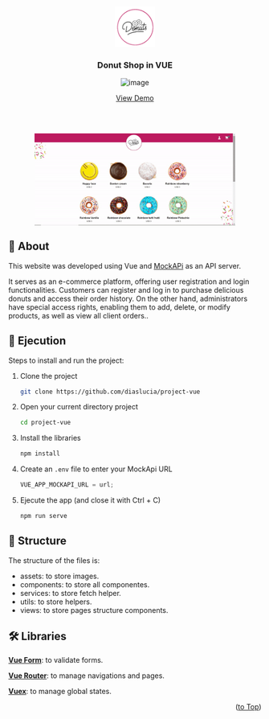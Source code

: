 <a id="readme-top"></a>
<br />

<div align="center">
  <a href="https://github.com/othneildrew/Best-README-Template">
    <img src="src/assets/logo.png" alt="Logo" width="80" height="80">
  </a>
  <h3 align="center">Donut Shop in VUE</h3>

  <div >
  
  ![image](https://img.shields.io/badge/Vue%20js-35495E?style=for-the-badge&logo=vuedotjs&logoColor=4FC08D)

<a href="https://project-jmnhkxgaq-diaslucia.vercel.app/">View Demo</a>

  </div>
  
   <br/>
     <br/>
</div>

<p align="center">
  <img src="src/assets/gif.gif" width="400" align=center />
</p>

## 🔎 About

This website was developed using Vue and [MockAPi](https://mockapi.io/) as an API server.

It serves as an e-commerce platform, offering user registration and login functionalities. Customers can register and log in to purchase delicious donuts and access their order history. On the other hand, administrators have special access rights, enabling them to add, delete, or modify products, as well as view all client orders..

## 🚀 Ejecution

Steps to install and run the project:

1. Clone the project
   ```sh
   git clone https://github.com/diaslucia/project-vue
   ```
2. Open your current directory project
   ```sh
   cd project-vue
   ```
3. Install the libraries
   ```sh
   npm install
   ```
4. Create an `.env` file to enter your MockApi URL
   ```js
   VUE_APP_MOCKAPI_URL = url;
   ```
5. Ejecute the app (and close it with Ctrl + C)

   ```sh
   npm run serve
   ```

## 📂 Structure

The structure of the files is:

- assets: to store images.
- components: to store all componentes.
- services: to store fetch helper.
- utils: to store helpers.
- views: to store pages structure components.

## 🛠 Libraries

**[Vue Form](https://vueform.com/)**: to validate forms.

**[Vue Router](https://router.vuejs.org/)**: to manage navigations and pages.

**[Vuex](https://vuex.vuejs.org/)**: to manage global states.

<p align="right">(<a href="#readme-top">to Top</a>)</p>
